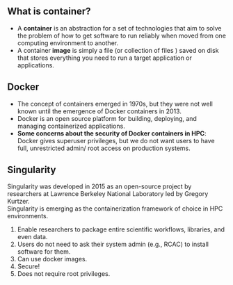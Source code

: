 ## What is container?  
- A **container** is an abstraction for a set of technologies that aim to solve the problem of how to get software to run reliably when moved from one computing environment to another.  
- A container **image** is simply a file (or collection of files ) saved on disk that stores everything you need to run a target application or applications.  

## Docker  
- The concept of containers emerged in 1970s, but they were not well known until the emergence of Docker containers in 2013.  
- Docker is an open source platform for building, deploying, and managing containerized applications.   
- **Some concerns about the security of Docker containers in HPC**: Docker gives superuser privileges, but we do not want users to have full, unrestricted admin/ root access on production systems.  

## Singularity  
Singularity was developed in 2015 as an open-source project by researchers at Lawrence Berkeley National Laboratory led by Gregory Kurtzer.   
Singularity is emerging as the containerization framework of choice in HPC environments.   
1. Enable researchers to package entire scientific workflows, libraries, and even data.
2. Users do not need to ask their system admin (e.g., RCAC) to install software for them.
3. Can use docker images.
4. Secure! 
5. Does not require root privileges.

